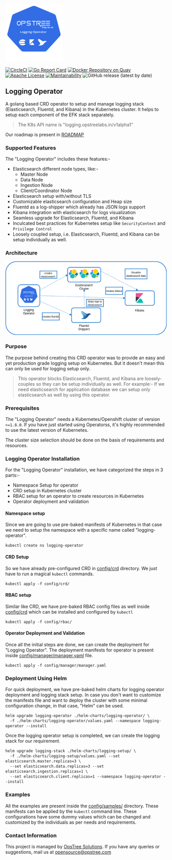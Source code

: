 <p align="left">
  <img src="./static/logging-operator-logo.svg" height="180" width="180">
</p>

[![CircleCI](https://circleci.com/gh/OT-CONTAINER-KIT/logging-operator/tree/master.svg?style=shield)](https://circleci.com/gh/OT-CONTAINER-KIT/logging-operator/tree/master)
[![Go Report Card](https://goreportcard.com/badge/github.com/OT-CONTAINER-KIT/logging-operator)](https://goreportcard.com/report/github.com/OT-CONTAINER-KIT/logging-operator)
[![Docker Repository on Quay](https://img.shields.io/badge/container-ready-green "Docker Repository on Quay")](https://quay.io/repository/opstree/logging-operator)
[![Apache License](https://img.shields.io/badge/License-Apache%202.0-blue.svg)](LICENSE)
[![Maintainability](https://api.codeclimate.com/v1/badges/f9e99ffcba997de51eaa/maintainability)](https://codeclimate.com/github/OT-CONTAINER-KIT/logging-operator/maintainability)
![GitHub release (latest by date)](https://img.shields.io/github/v/release/OT-CONTAINER-KIT/logging-operator)

## Logging Operator

A golang based CRD operator to setup and manage logging stack (Elasticsearch, Fluentd, and Kibana) in the Kubernetes cluster. It helps to setup each component of the EFK stack separately.

> The K8s API name is "logging.opstreelabs.in/v1alpha1"

Our roadmap is present in [ROADMAP](ROADMAP.md)

### Supported Features

The "Logging Operator" includes these features:-

- Elasticsearch different node types, like:-
  - Master Node
  - Data Node
  - Ingestion Node
  - Client/Coordinator Node
- Elasticsearch setup with/without TLS
- Customizable elasticsearch configuration and Heap size
- Fluentd as a log-shipper which already has JSON logs support
- Kibana integration with elasticsearch for logs visualization
- Seamless upgrade for Elasticsearch, Fluentd, and Kibana
- Inculcated best practices for Kubernetes setup like `SecurityContext` and `Privilege Control`
- Loosely coupled setup, i.e. Elasticsearch, Fluentd, and Kibana can be setup individually as well.

### Architecture

<div align="center">
    <img src="./static/logging-operator-arch.png">
</div>

### Purpose

The purpose behind creating this CRD operator was to provide an easy and yet production grade logging setup on Kubernetes. But it doesn't mean this can only be used for logging setup only.

> This operator blocks Elasticsearch, Fluentd, and Kibana are loosely-couples so they can be setup individually as well. For example:- If we need elasticsearch for application database we can setup only elasticsearch as well by using this operator.

### Prerequisites

The "Logging Operator" needs a Kubernetes/Openshift cluster of version `>=1.8.0`. If you have just started using Operatorss, it's highly recommended to use the latest version of Kubernetes.

The cluster size selection should be done on the basis of requirements and resources.

### Logging Operator Installation

For the "Logging Operator" installation, we have categorized the steps in 3 parts:-

- Namespace Setup for operator
- CRD setup in Kubernetes cluster
- RBAC setup for an operator to create resources in Kubernetes
- Operator deployment and validation

#### Namespace setup

Since we are going to use pre-baked manifests of Kubernetes in that case we need to setup the namespace with a specific name called "logging-operator".

```shell
kubectl create ns logging-operator
```

#### CRD Setup

So we have already pre-configured CRD in [config/crd](./config/crd) directory. We just have to run a magical `kubectl` commands.

```shell
kubectl apply -f config/crd/
```

#### RBAC setup

Similar like CRD, we have pre-baked RBAC config files as well inside [config/crd](./config/rbac) which can be installed and configured by `kubectl`

```shell
kubectl apply -f config/rbac/
```

#### Operator Deployment and Validation

Once all the initial steps are done, we can create the deployment for "Logging Operator". The deployment manifests for operator is present inside [config/manager/manager.yaml](./config/manager/manager.yaml) file.

```shell
kubectl apply -f config/manager/manager.yaml
```

### Deployment Using Helm

For quick deployment, we have pre-baked helm charts for logging operator deployment and logging stack setup. In case you don't want to customize the manifests file and want to deploy the cluster with some minimal configuration change, in that case, "Helm" can be used.

```shell
helm upgrade logging-operator ./helm-charts/logging-operator/ \
  -f ./helm-charts/logging-operator/values.yaml --namespace logging-operator --install
```

Once the logging operator setup is completed, we can create the logging stack for our requirement.

```shell
helm upgrade logging-stack ./helm-charts/logging-setup/ \
  -f ./helm-charts/logging-setup/values.yaml --set elasticsearch.master.replicas=3 \
  --set elasticsearch.data.replicas=3 --set elasticsearch.ingestion.replicas=1 \
  --set elasticsearch.client.replicas=1 --namespace logging-operator --install
```

### Examples

All the examples are present inside the [config/samples/](./config/samples/) directory. These manifests can be applied by the `kubectl` command line. These configurations have some dummy values which can be changed and customized by the individuals as per needs and requirements.

### Contact Information

This project is managed by [OpsTree Solutions](https://opstree.com). If you have any queries or suggestions, mail us at opensource@opstree.com
